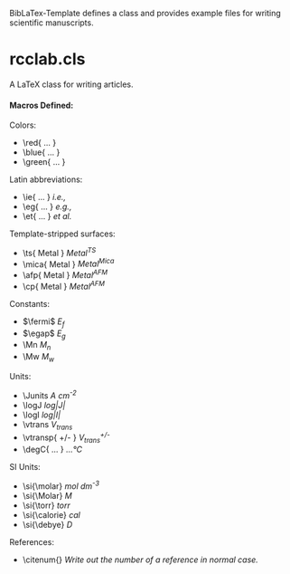 BibLaTex-Template defines a class and provides example files for writing scientific manuscripts.

# rcclab.cls

A LaTeX class for writing articles.

#### Macros Defined:

Colors:

- \red{ ... }
- \blue{ ... }
- \green{ ... }

Latin abbreviations:

- \ie{ ... } _i.e.,_
- \eg{ ... } _e.g.,_
- \et{ ... } _et al._

Template-stripped surfaces:

- \ts{ Metal } _Metal<sup>TS</sup>_
- \mica{ Metal } _Metal<sup>Mica</sup>_
- \afp{ Metal } _Metal<sup>AFM</sup>_
- \cp{ Metal } _Metal<sup>AFM</sup>_

Constants:

- $\fermi$ _E<sub>f</sub>_
- $\egap$ _E<sub>g</sub>_
- \Mn _M<sub>n</sub>_
- \Mw _M<sub>w</sub>_

Units:

- \Junits _A cm<sup>-2</sup>_
- \logJ _log|J|_
- \logI _log|I|_
- \vtrans _V<sub>trans</sub>_
- \vtransp{ +/- } _V<sub>trans</sub><sup>+/-</sup>_
- \degC{ ... } _...°C_

SI Units:

- \si{\molar} _mol dm<sup>-3</sup>_
- \si{\Molar} _M_
- \si{\torr} _torr_
- \si{\calorie} _cal_
- \si{\debye} _D_

References:

- \citenum{} _Write out the number of a reference in normal case._
